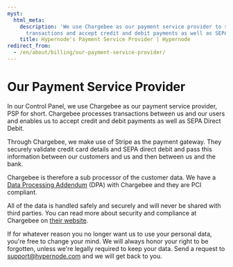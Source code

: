 ```yaml
---
myst:
  html_meta:
    description: 'We use Chargebee as our payment service provider to securely process
      transactions and accept credit and debit payments as well as SEPA Direct Debit. '
    title: Hypernode's Payment Service Provider | Hypernode
redirect_from:
  - /en/about/billing/our-payment-service-provider/
---
```


<!-- source: https://support.hypernode.com/en/about/billing/our-payment-service-provider/ -->

# Our Payment Service Provider

In our Control Panel, we use Chargebee as our payment service provider, PSP for short. Chargebee processes transactions between us and our users and enables us to accept credit and debit payments as well as SEPA Direct Debit.

Through Chargebee, we make use of Stripe as the payment gateway. They securely validate credit card details and SEPA direct debit and pass this information between our customers and us and then between us and the bank.

Chargebee is therefore a sub processor of the customer data. We have a [Data Processing Addendum](https://www.chargebee.com/privacy/dpa/) (DPA) with Chargebee and they are PCI compliant.

All of the data is handled safely and securely and will never be shared with third parties. You can read more about security and compliance at Chargebee on [their website](https://www.chargebee.com/security/).

If for whatever reason you no longer want us to use your personal data, you're free to change your mind. We will always honor your right to be forgotten, unless we're legally required to keep your data. Send a request to [support@hypernode.com](mailto:support@hypernode.com) and we will get back to you.
